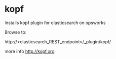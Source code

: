 kopf
=======

Installs kopf plugin for elasticsearch on opsworks

Browse to:

http://<elasticsearch_REST_endpoint>/_plugin/kopf/

more info http://kopf.org
